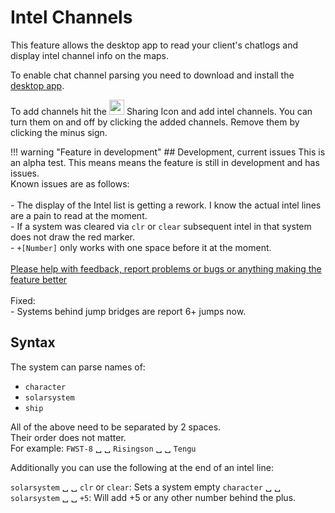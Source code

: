 # Intel Channels
This feature allows the desktop app to read your client's chatlogs and display intel channel info on the maps. 

To enable chat channel parsing you need to download and install the [desktop app](https://www.dropbox.com/s/feo1z1055a7jmpd/Eveeye_v001.exe?dl=0).

To add channels hit the <img src="https://raw.githubusercontent.com/Risingson/eedocs/master/docs/images/Share-100_off.png" width="24" height="24" > Sharing Icon and add intel channels. You can turn them on and off by clicking the added channels. Remove them by clicking the minus sign.

!!! warning "Feature in development"
    ## Development, current issues
    This is an alpha test. This means means the feature is still in development and has issues.<br>Known issues are as follows:<br><br>
     - The display of the Intel list is getting a rework. I know the actual intel lines are a pain to read at the moment.<br>
     - If a system was cleared via `clr` or `clear` subsequent intel in that system does not draw the red marker.<br>
     - `+[Number]` only works with one space before it at the moment.<br>
    <br> 
    [Please help with feedback, report problems or bugs or anything making the feature better](https://feedback.userreport.com/7ab42bbb-8bf8-4955-9573-c0b1213b1ba7/#submit/bug)<br><br> 
    Fixed:<br>
    - Systems behind jump bridges are report 6+ jumps now.<br>

## Syntax
The system can parse names of:

 - `character` 
 - `solarsystem`
 - `ship` 

All of the above need to be separated by 2 spaces.<br>Their order does not matter.<br> For example: `FWST-8` &#9251; &#9251; `Risingson` &#9251; &#9251; `Tengu`

Additionally you can use the following at the end of an intel line:

`solarsystem` &#9251; &#9251; `clr` or `clear`: Sets a system empty
`character` &#9251; &#9251; `solarsystem` &#9251; &#9251; `+5`: Will add +5 or any other number behind the plus.
<!--stackedit_data:
eyJoaXN0b3J5IjpbLTI0OTk3MjU2MywtMTMxODM0ODg3MCwxMD
k2MTE3MTMzLC0xNTIyNjgzNjgxLDE4NjI2MDMwNzAsLTIwNjUx
NjMwOCwxOTkwMjY3NDM5LC0xNDAzNDg5MTAxLC0yMTQxODg3OD
I4LDE5ODUwMjc1MTEsMTAxNjQ1MzI4MywxMTM5MDE5NjA2LC0x
NDE1MDAyNzg3LDg5MTY1MjE0OV19
-->